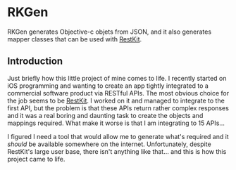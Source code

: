 RKGen
=====

RKGen generates Objective-c objets from JSON, and it also generates mapper classes 
that can be used with [RestKit](https://github.com/RestKit/RestKit).

Introduction
------------

Just briefly how this little project of mine comes to life. I recently started on iOS
programming and wanting to create an app tightly integrated to a commercial software product
via RESTful APIs. The most obvious choice for the job seems to be [RestKit](https://github.com/RestKit/RestKit).
I worked on it and managed to integrate to the first API, but the problem is that these APIs return rather complex
responses and it was a real boring and daunting task to create the objects and mappings required. 
What make it worse is that I am integrating to 15 APIs...

I figured I need a tool that would allow me to generate what's required and it *should* be available
somewhere on the internet. Unfortunately, despite RestKit's large user base, there isn't anything 
like that... and this is how this project came to life.


